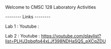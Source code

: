Welcome to CMSC 128 Laboratory Activities


-------- Links --------

Lab 1 :
Youtube :

Lab 2 :
Youtube : https://youtube.com/playlist?list=PLHJ2pbqfq44xLJf398NDHaSQS_pXCqZDU
